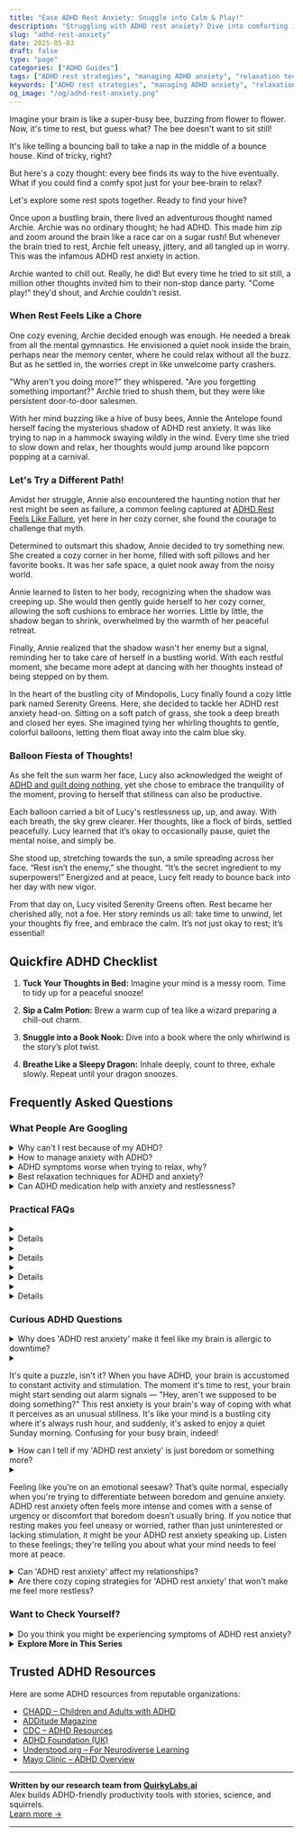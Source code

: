```yaml
---
title: "Ease ADHD Rest Anxiety: Snuggle into Calm & Play!"
description: "Struggling with ADHD rest anxiety? Dive into comforting insights that make your busy brain feel understood and cherished. Let's find your cozy rest spot together!"
slug: "adhd-rest-anxiety"
date: 2025-05-03
draft: false
type: "page"
categories: ["ADHD Guides"]
tags: ["ADHD rest strategies", "managing ADHD anxiety", "relaxation techniques for ADHD", "ADHD sleep tips", "calming ADHD mind", "ADHD and anxiety coping", "ADHD friendly relaxation methods"]
keywords: ["ADHD rest strategies", "managing ADHD anxiety", "relaxation techniques for ADHD", "ADHD sleep tips", "calming ADHD mind", "ADHD and anxiety coping", "ADHD friendly relaxation methods"]
og_image: "/og/adhd-rest-anxiety.png"
---
```


Imagine your brain is like a super-busy bee, buzzing from flower to flower. Now, it's time to rest, but guess what? The bee doesn't want to sit still!

It's like telling a bouncing ball to take a nap in the middle of a bounce house. Kind of tricky, right?

But here's a cozy thought: every bee finds its way to the hive eventually. What if you could find a comfy spot just for your bee-brain to relax?

Let's explore some rest spots together. Ready to find your hive?

Once upon a bustling brain, there lived an adventurous thought named Archie. Archie was no ordinary thought; he had ADHD. This made him zip and zoom around the brain like a race car on a sugar rush! But whenever the brain tried to rest, Archie felt uneasy, jittery, and all tangled up in worry. This was the infamous ADHD rest anxiety in action.

Archie wanted to chill out. Really, he did! But every time he tried to sit still, a million other thoughts invited him to their non-stop dance party. "Come play!" they'd shout, and Archie couldn't resist.

### When Rest Feels Like a Chore

One cozy evening, Archie decided enough was enough. He needed a break from all the mental gymnastics. He envisioned a quiet nook inside the brain, perhaps near the memory center, where he could relax without all the buzz. But as he settled in, the worries crept in like unwelcome party crashers.

"Why aren't you doing more?” they whispered. "Are you forgetting something important?" Archie tried to shush them, but they were like persistent door-to-door salesmen.

With her mind buzzing like a hive of busy bees, Annie the Antelope found herself facing the mysterious shadow of ADHD rest anxiety. It was like trying to nap in a hammock swaying wildly in the wind. Every time she tried to slow down and relax, her thoughts would jump around like popcorn popping at a carnival.

### Let's Try a Different Path!

Amidst her struggle, Annie also encountered the haunting notion that her rest might be seen as failure, a common feeling captured at [ADHD Rest Feels Like Failure](/pages/adhd-rest-feels-like-failure/), yet here in her cozy corner, she found the courage to challenge that myth.

Determined to outsmart this shadow, Annie decided to try something new. She created a cozy corner in her home, filled with soft pillows and her favorite books. It was her safe space, a quiet nook away from the noisy world.

Annie learned to listen to her body, recognizing when the shadow was creeping up. She would then gently guide herself to her cozy corner, allowing the soft cushions to embrace her worries. Little by little, the shadow began to shrink, overwhelmed by the warmth of her peaceful retreat.

Finally, Annie realized that the shadow wasn't her enemy but a signal, reminding her to take care of herself in a bustling world. With each restful moment, she became more adept at dancing with her thoughts instead of being stepped on by them.

In the heart of the bustling city of Mindopolis, Lucy finally found a cozy little park named Serenity Greens. Here, she decided to tackle her ADHD rest anxiety head-on. Sitting on a soft patch of grass, she took a deep breath and closed her eyes. She imagined tying her whirling thoughts to gentle, colorful balloons, letting them float away into the calm blue sky.

### Balloon Fiesta of Thoughts!

As she felt the sun warm her face, Lucy also acknowledged the weight of [ADHD and guilt doing nothing](/pages/adhd-and-guilt-doing-nothing/), yet she chose to embrace the tranquility of the moment, proving to herself that stillness can also be productive.

Each balloon carried a bit of Lucy's restlessness up, up, and away. With each breath, the sky grew clearer. Her thoughts, like a flock of birds, settled peacefully. Lucy learned that it’s okay to occasionally pause, quiet the mental noise, and simply be.

She stood up, stretching towards the sun, a smile spreading across her face. “Rest isn’t the enemy,” she thought. “It’s the secret ingredient to my superpowers!” Energized and at peace, Lucy felt ready to bounce back into her day with new vigor.

From that day on, Lucy visited Serenity Greens often. Rest became her cherished ally, not a foe. Her story reminds us all: take time to unwind, let your thoughts fly free, and embrace the calm. It’s not just okay to rest; it’s essential!

## Quickfire ADHD Checklist

1. **Tuck Your Thoughts in Bed:** Imagine your mind is a messy room. Time to tidy up for a peaceful snooze!

2. **Sip a Calm Potion:** Brew a warm cup of tea like a wizard preparing a chill-out charm.

3. **Snuggle into a Book Nook:** Dive into a book where the only whirlwind is the story’s plot twist.

4. **Breathe Like a Sleepy Dragon:** Inhale deeply, count to three, exhale slowly. Repeat until your dragon snoozes.

## Frequently Asked Questions



### What People Are Googling

<details><summary>Why can't I rest because of my ADHD?</summary><p>It's absolutely understandable that you're finding it hard to relax, and you're not alone in this. ADHD can make it tricky for your brain to switch off the constant stream of thoughts and impulses, which often makes resting feel like a bigger challenge than it seems for others. This is because your brain's arousal system is in high gear, and calming it down isn't always straightforward. A cozy tip is to create a soothing pre-rest routine, like gentle stretching, listening to soft music, or a warm cup of herbal tea, to signal to your brain that it's time to wind down.</p></details>
<details><summary>How to manage anxiety with ADHD?</summary><p>Managing anxiety when you have ADHD can feel a bit like juggling, but with some practice and patience, you can definitely become more skilled at it. Start by creating a structured daily routine that includes time for work, relaxation, and sleep — consistency can greatly reduce anxiety levels. Mindfulness exercises, such as deep breathing or meditation, can also be incredibly soothing and help you stay centered amidst the whirlwind of thoughts that ADHD often brings. Lastly, don’t hesitate to reach out for support from friends, family, or professionals; you’re not alone in this, and having a supportive network can make a big difference in managing your anxiety.</p></details>
<details><summary>ADHD symptoms worse when trying to relax, why?</summary><p>It's quite common to notice your ADHD symptoms flaring up when you're trying to relax. This happens because when the usual hustle and bustle slow down, your brain might still be whirring at high speed without external distractions to absorb the excess mental energy. This can make relaxation times surprisingly chaotic with thoughts, feelings, and even physical restlessness. A cozy tip is to gently guide your brain towards calming activities that engage it just enough, like doodling, listening to audiobooks, or gentle stretching, turning relaxation into a nurturing time rather than a battle.</p></details>
<details><summary>Best relaxation techniques for ADHD and anxiety?</summary><p>Absolutely, finding calming techniques that work for you is so important! With ADHD and anxiety, mindfulness meditation can be a real gem—it helps center your thoughts and eases anxiety by focusing on the present moment. Another great approach is engaging in physical activities like yoga or even gentle walking, which not only help in burning off excess energy but also increase the production of endorphins, boosting your mood. And don’t forget about the power of a good routine; having a structured unwind time can really help your brain settle down and prepare for relaxation. Keep experimenting to find what feels best for you!</p></details>
<details><summary>Can ADHD medication help with anxiety and restlessness?</summary><p>Absolutely, many folks find that ADHD medication can indeed help with anxiety and restlessness. Since ADHD often involves challenges with regulating attention and impulses, medication can assist in managing these symptoms, which might indirectly reduce anxiety and restlessness linked to feeling overwhelmed or out of control. It's like giving your brain a little helper to keep things more balanced and calm. However, it's important to work closely with your healthcare provider to find the right medication and dosage for you, as everyone's experience can vary.</p></details>



### Practical FAQs

<details><summary><details>What is ADHD rest anxiety and how does it affect daily life?<p>ADHD rest anxiety refers to the stress and discomfort experienced by individuals with ADHD when attempting to relax or rest. This often occurs due to their hyperactive or inattentive symptoms, making it difficult to settle down mentally and physically. The impact on daily life can include sleep disturbances, increased overall anxiety, and difficulty completing tasks that require sustained attention.</p></details></summary><p>ADHD rest anxiety can be quite a cozy blanket thief, can't it? It's like your mind just doesn't want to settle down, even when your body is craving a little break. This flutter of constant activity can lead to trouble sleeping, or feeling more anxious overall, which might spill over into how well you can stick with tasks throughout the day. Remember, it's okay to seek strategies that help you wind down; finding what soothes and calms your unique rhythm can make a world of difference.</p></details>
<details><summary><details>How can someone with ADHD manage rest anxiety effectively?<p>Managing ADHD rest anxiety can involve several strategies, such as establishing a consistent bedtime routine, practicing relaxation techniques like deep breathing or meditation, and potentially seeking medical advice for appropriate medication. Cognitive-behavioral therapy (CBT) is also a recommended approach to deal with the intrusive thoughts that can accompany rest periods.</p></details></summary><p>Oh, managing rest anxiety with ADHD can indeed be a cozy puzzle to solve, but there are some gentle ways to ease into it. Setting up a soothing bedtime routine can really help signal to your brain that it's time to wind down – think of it as crafting a relaxing bedtime story for yourself every night. Incorporating some calming activities, like deep breathing or a warm cup of herbal tea, can also be wonderfully effective. And if those pesky thoughts still intrude, exploring cognitive-behavioral therapy (CBT) with a professional might just be the perfect next step to finding your peace.</p></details>
<details><summary><details>Are there specific treatments or therapies for ADHD rest anxiety?<p>Yes, specific treatments for ADHD rest anxiety include behavioral therapies, such as Cognitive Behavioral Therapy (CBT), which helps in managing anxiety by changing negative thought patterns. Medication may also be prescribed to treat both ADHD and associated anxiety symptoms. Additionally, lifestyle changes such as regular physical activity, a healthy diet, and adequate sleep can significantly help in reducing symptoms.</p></details></summary><p>Absolutely, there are thoughtful treatments that specifically address the unique cocktail of ADHD and rest anxiety. Cognitive Behavioral Therapy (CBT) is a warm, supportive approach that gently helps you reframe those pesky negative thought patterns into something more positive. Sometimes, medications might also be recommended to soothe both your ADHD and anxiety symptoms, creating a smoother day-to-day experience. Don’t forget, incorporating lifestyle tweaks like engaging in regular exercise, munching on nutritious foods, and cuddling up for enough sleep each night can also make a big, comforting difference in how you feel.</p></details>
<details><summary><details>What role does medication play in treating ADHD rest anxiety?<p>Medication can play a significant role in treating ADHD rest anxiety by addressing the core symptoms of ADHD that contribute to restlessness and anxiety. Stimulants are commonly used to improve focus and decrease impulsivity and hyperactivity, while non-stimulant medications and antidepressants may also be used to help manage anxiety symptoms. It's important for individuals to consult with a healthcare provider to find the most suitable medication plan.</p></details></summary><p>Absolutely! Medication can indeed be a helpful tool in managing ADHD and the associated rest anxiety. Medications, like stimulants, work by enhancing focus and reducing impulsivity and hyperactivity, which can indirectly calm restlessness. Additionally, non-stimulant medications and certain antidepressants are also options that can directly target anxiety symptoms. It's really important to have a chat with a healthcare provider to tailor a medication plan that specifically suits your needs and lifestyle. They're there to help you navigate these choices, ensuring you feel supported every step of the way.</p></details>



### Curious ADHD Questions

<details><summary>Why does 'ADHD rest anxiety' make it feel like my brain is allergic to downtime?</summary><p>That feeling of your brain being "allergic" to downtime is really common in ADHD, and you're definitely not alone in this. It's like your brain is always on the lookout for something stimulating, making relaxation feel oddly uncomfortable. This happens because ADHD brains often underproduce neurotransmitters like dopamine, so they're constantly seeking activities that spike these pleasure-reward chemicals. Understanding this can help you be kinder to yourself, knowing it's just your brain doing its thing, and there are strategies to gently coax it into enjoying some quiet time, too.</p></details>
<details><summary><p>It's quite a puzzle, isn't it? When you have ADHD, your brain is accustomed to constant activity and stimulation. The moment it's time to rest, your brain might start sending out alarm signals — "Hey, aren't we supposed to be doing something?" This rest anxiety is your brain's way of coping with what it perceives as an unusual stillness. It's like your mind is a bustling city where it's always rush hour, and suddenly, it's asked to enjoy a quiet Sunday morning. Confusing for your busy brain, indeed!</p></summary><p>Absolutely, it can feel quite puzzling! When you have ADHD, your brain is like a lively, bustling city that’s always in motion. So, when it’s time to rest, your brain might feel a bit bewildered, wondering if it missed the memo! Think of it as your brain’s way of trying to keep up with its usual pace, not realizing it’s okay to slow down and enjoy that peaceful, quiet Sunday morning vibe. It’s perfectly normal, and you’re definitely not alone in this feeling.</p></details>
<details><summary>How can I tell if my 'ADHD rest anxiety' is just boredom or something more?</summary><p>It's quite understandable to wonder about that! When thinking about ADHD rest anxiety versus boredom, consider how you feel during these moments. If it's boredom, you might simply find yourself looking for something more stimulating or engaging. However, if it's rest anxiety, you might notice a sense of unease or guilt about resting, or an overwhelming urge to be productive even when you're exhausted. It's important to listen to what your feelings are telling you—they're valid and can guide you in understanding your needs better.</p></details>
<details><summary><p>Feeling like you’re on an emotional seesaw? That’s quite normal, especially when you're trying to differentiate between boredom and genuine anxiety. ADHD rest anxiety often feels more intense and comes with a sense of urgency or discomfort that boredom doesn’t usually bring. If you notice that resting makes you feel uneasy or worried, rather than just uninterested or lacking stimulation, it might be your ADHD rest anxiety speaking up. Listen to these feelings; they're telling you about what your mind needs to feel more at peace.</p></summary><p>Absolutely, feeling like you're on an emotional seesaw can be really challenging, and it's perfectly okay to feel this way. The distinction between boredom and genuine anxiety, especially with ADHD, can indeed be tricky. Your observation that rest anxiety brings a sense of urgency or discomfort is spot-on. When you feel uneasy or worried during rest times, it's a good indication that your body and mind are asking for a little more attention or perhaps a different kind of activity to soothe them. It’s great that you’re tuning in to these signals—understanding them can be a big step towards finding more peace.</p></details>
<details><summary>Can 'ADHD rest anxiety' affect my relationships?</summary><p>Absolutely, it's quite common for 'ADHD rest anxiety' to impact relationships, and you're not alone in feeling this way. This type of anxiety can make you feel restless or uneasy during downtime in relationships, which can sometimes be misunderstood by others. It's helpful to communicate openly with your loved ones about how ADHD affects you, which can lead to greater understanding and support. Together, you can find ways to relax and enjoy each other's company, turning those moments of rest into opportunities for deeper connection.</p></details>
<details><summary>Are there cozy coping strategies for 'ADHD rest anxiety' that won't make me feel more restless?</summary><p>Absolutely, finding cozy coping strategies for ADHD rest anxiety that don't increase restlessness is definitely possible! One soothing option is to create a "comfort corner" in your home with soft pillows, blankets, and maybe even some fairy lights for a gentle ambiance. Engaging in a low-energy activity like reading a book, listening to a podcast, or doing some light stretching can also help ease the mind without requiring too much physical energy. Remember, it's all about creating a space and activities that feel safe and comforting to you, allowing your mind to settle at its own pace.</p></details>



### Want to Check Yourself?

<details><summary>Do you think you might be experiencing symptoms of ADHD rest anxiety?</summary><p>Absolutely, feeling anxious about rest or sleep can indeed be a part of the ADHD experience for some. Many people with ADHD find that their minds are especially active at night, which can make winding down quite challenging. It's like your brain doesn't want to miss anything, even when it's time to rest! Exploring calming routines before bed or even discussing this with a healthcare provider might be really helpful in managing these feelings.</p></details>

<script type="application/ld+json">
{
  "@context": "https://schema.org",
  "@type": "FAQPage",
  "mainEntity": [
    {
      "@type": "Question",
      "name": "Why can't I rest because of my ADHD?",
      "acceptedAnswer": {
        "@type": "Answer",
        "text": "It's absolutely understandable that you're finding it hard to relax, and you're not alone in this. ADHD can make it tricky for your brain to switch off the constant stream of thoughts and impulses, which often makes resting feel like a bigger challenge than it seems for others. This is because your brain's arousal system is in high gear, and calming it down isn't always straightforward. A cozy tip is to create a soothing pre-rest routine, like gentle stretching, listening to soft music, or a warm cup of herbal tea, to signal to your brain that it's time to wind down."
      }
    },
    {
      "@type": "Question",
      "name": "How to manage anxiety with ADHD?",
      "acceptedAnswer": {
        "@type": "Answer",
        "text": "Managing anxiety when you have ADHD can feel a bit like juggling, but with some practice and patience, you can definitely become more skilled at it. Start by creating a structured daily routine that includes time for work, relaxation, and sleep \u2014 consistency can greatly reduce anxiety levels. Mindfulness exercises, such as deep breathing or meditation, can also be incredibly soothing and help you stay centered amidst the whirlwind of thoughts that ADHD often brings. Lastly, don\u2019t hesitate to reach out for support from friends, family, or professionals; you\u2019re not alone in this, and having a supportive network can make a big difference in managing your anxiety."
      }
    },
    {
      "@type": "Question",
      "name": "ADHD symptoms worse when trying to relax, why?",
      "acceptedAnswer": {
        "@type": "Answer",
        "text": "It's quite common to notice your ADHD symptoms flaring up when you're trying to relax. This happens because when the usual hustle and bustle slow down, your brain might still be whirring at high speed without external distractions to absorb the excess mental energy. This can make relaxation times surprisingly chaotic with thoughts, feelings, and even physical restlessness. A cozy tip is to gently guide your brain towards calming activities that engage it just enough, like doodling, listening to audiobooks, or gentle stretching, turning relaxation into a nurturing time rather than a battle."
      }
    },
    {
      "@type": "Question",
      "name": "Best relaxation techniques for ADHD and anxiety?",
      "acceptedAnswer": {
        "@type": "Answer",
        "text": "Absolutely, finding calming techniques that work for you is so important! With ADHD and anxiety, mindfulness meditation can be a real gem\u2014it helps center your thoughts and eases anxiety by focusing on the present moment. Another great approach is engaging in physical activities like yoga or even gentle walking, which not only help in burning off excess energy but also increase the production of endorphins, boosting your mood. And don\u2019t forget about the power of a good routine; having a structured unwind time can really help your brain settle down and prepare for relaxation. Keep experimenting to find what feels best for you!"
      }
    },
    {
      "@type": "Question",
      "name": "Can ADHD medication help with anxiety and restlessness?",
      "acceptedAnswer": {
        "@type": "Answer",
        "text": "Absolutely, many folks find that ADHD medication can indeed help with anxiety and restlessness. Since ADHD often involves challenges with regulating attention and impulses, medication can assist in managing these symptoms, which might indirectly reduce anxiety and restlessness linked to feeling overwhelmed or out of control. It's like giving your brain a little helper to keep things more balanced and calm. However, it's important to work closely with your healthcare provider to find the right medication and dosage for you, as everyone's experience can vary."
      }
    }
  ]
}
</script>
<script type="application/ld+json">
{
  "@context": "https://schema.org",
  "@type": "Article",
  "author": {
    "@type": "Person",
    "name": "QuirkyLabs",
    "url": "https://quirkylabs.ai/about"
  },
  "headline": "\"Ease ADHD Rest Anxiety: Snuggle into Calm & Play!\"",
  "mainEntityOfPage": "https://blog.quirkylabs.ai/pages/adhd-rest-anxiety/",
  "datePublished": "2025-05-03"
}
</script>
<script type="application/ld+json">
{
  "@context": "https://schema.org",
  "@type": "BreadcrumbList",
  "itemListElement": [
    {
      "@type": "ListItem",
      "position": 1,
      "name": "Home",
      "item": "https://quirkylabs.ai/"
    },
    {
      "@type": "ListItem",
      "position": 2,
      "name": "Blog",
      "item": "https://blog.quirkylabs.ai/"
    },
    {
      "@type": "ListItem",
      "position": 3,
      "name": "\"Ease ADHD Rest Anxiety: Snuggle into Calm & Play!\"",
      "item": "https://blog.quirkylabs.ai/pages/adhd-rest-anxiety/"
    }
  ]
}
</script>

<details>
<summary><strong>Explore More in This Series</strong></summary>

- [Adhd Struggles With Balance](/pages/adhd-struggles-with-balance/)
- [Adhd Wired But Tired](/pages/adhd-wired-but-tired/)
- [Adhd Grind Or Collapse](/pages/adhd-grind-or-collapse/)
- [Adhd Hustle Burnout](/pages/adhd-hustle-burnout/)
- [Adhd Cant Slow Down](/pages/adhd-cant-slow-down/)
- [Adhd Fear Of Stopping](/pages/adhd-fear-of-stopping/)
- [Adhd Breaks Trigger Panic](/pages/adhd-breaks-trigger-panic/)
- [Adhd Productivity Shame](/pages/adhd-productivity-shame/)
</details>



## Trusted ADHD Resources

Here are some ADHD resources from reputable organizations:

- [CHADD – Children and Adults with ADHD](https://chadd.org)
- [ADDitude Magazine](https://www.additudemag.com)
- [CDC – ADHD Resources](https://www.cdc.gov/ncbddd/adhd)
- [ADHD Foundation (UK)](https://www.adhdfoundation.org.uk)
- [Understood.org – For Neurodiverse Learning](https://www.understood.org)
- [Mayo Clinic – ADHD Overview](https://www.mayoclinic.org/diseases-conditions/adhd)


---

**Written by our research team from [QuirkyLabs.ai](https://quirkylabs.ai)**  
Alex builds ADHD-friendly productivity tools with stories, science, and squirrels.  
[Learn more →](https://quirkylabs.ai)

---